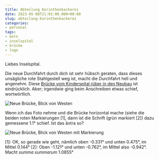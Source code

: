 ```yaml
---
title: Abteilung Korinthenkackerei
date: 2023-05-08T21:01:00.000+00:00
slug: abteilung-korinthenkackerei
categories:
- personal
tags:
- bern
- inselspital
- brücke
- logo
---
```


Liebes Inselspital.

Die neue Durchfahrt durch dich ist sehr hübsch geraten, dass dieses unsägliche rote Stahlgestell weg ist, macht die Durchfahrt hell und angenehm.
Diese [Brücke vom Kinderspital rüber in den Neubau](https://www.openstreetmap.org/way/1112226493) ist eindrücklich.
Aber; irgendwie ging beim Anschreiben etwas schief, wortwörtlich.

![Neue Brücke, Blick von Westen](https://habi.gna.ch/wp-content/uploads/2023/05/IMG_3615-scaled.jpeg)

Wenn ich das Foto nehme und die Brücke horizontal mache (siehe die beiden roten Markierungen [1], dann ist die Schrift (grün markiert [2]) dazu gemessene 1.1° schief.
Ist das äxtra so?

![Neue Brücke, Blick von Westen mit Markierung](https://habi.gna.ch/wp-content/uploads/2023/05/IMG_3615_gemessen-scaled.jpg)

[1]: OK, so gerade wie geht, nämlich oben -0.331° und unten 0.475°, im Mittel 0.144°
[2]: Oben -1.121° und unten -0.762°, im Mittel also -0.942°. Macht <em>summa summarum</em> 1.0855°